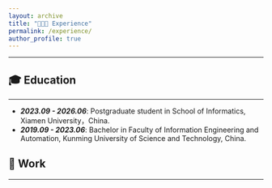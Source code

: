 ```yaml
---
layout: archive
title: "👨🏻‍💻 Experience"
permalink: /experience/
author_profile: true
---
```

<hr>

## 🎓 Education
<hr>
<ul>
    <li>
        <strong><i>2023.09 - 2026.06</i></strong>: Postgraduate student in School of Informatics, Xiamen University，China.
    </li>
    <li>
        <strong><i>2019.09 - 2023.06</i></strong>: Bachelor in Faculty of Information Engineering and Automation, Kunming University of Science and Technology, China.
    </li>
</ul>

 


## 💼 Work
<hr>
